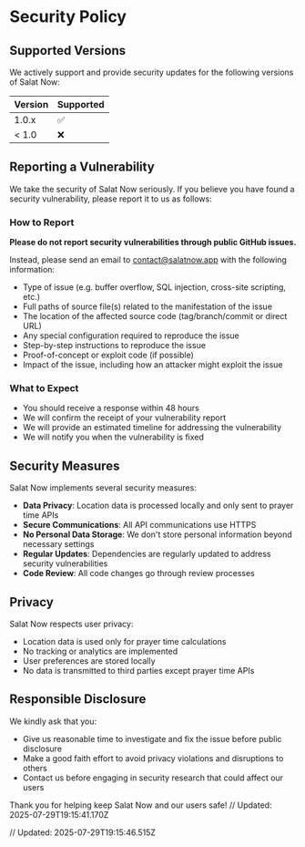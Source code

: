 # Security Policy

## Supported Versions

We actively support and provide security updates for the following versions of Salat Now:

| Version | Supported          |
| ------- | ------------------ |
| 1.0.x   | :white_check_mark: |
| < 1.0   | :x:                |

## Reporting a Vulnerability

We take the security of Salat Now seriously. If you believe you have found a security vulnerability, please report it to us as follows:

### How to Report

**Please do not report security vulnerabilities through public GitHub issues.**

Instead, please send an email to [contact@salatnow.app](mailto:contact@salatnow.app) with the following information:

- Type of issue (e.g. buffer overflow, SQL injection, cross-site scripting, etc.)
- Full paths of source file(s) related to the manifestation of the issue
- The location of the affected source code (tag/branch/commit or direct URL)
- Any special configuration required to reproduce the issue
- Step-by-step instructions to reproduce the issue
- Proof-of-concept or exploit code (if possible)
- Impact of the issue, including how an attacker might exploit the issue

### What to Expect

- You should receive a response within 48 hours
- We will confirm the receipt of your vulnerability report
- We will provide an estimated timeline for addressing the vulnerability
- We will notify you when the vulnerability is fixed

## Security Measures

Salat Now implements several security measures:

- **Data Privacy**: Location data is processed locally and only sent to prayer time APIs
- **Secure Communications**: All API communications use HTTPS
- **No Personal Data Storage**: We don't store personal information beyond necessary settings
- **Regular Updates**: Dependencies are regularly updated to address security vulnerabilities
- **Code Review**: All code changes go through review processes

## Privacy

Salat Now respects user privacy:

- Location data is used only for prayer time calculations
- No tracking or analytics are implemented
- User preferences are stored locally
- No data is transmitted to third parties except prayer time APIs

## Responsible Disclosure

We kindly ask that you:

- Give us reasonable time to investigate and fix the issue before public disclosure
- Make a good faith effort to avoid privacy violations and disruptions to others
- Contact us before engaging in security research that could affect our users

Thank you for helping keep Salat Now and our users safe! 
// Updated: 2025-07-29T19:15:41.170Z

// Updated: 2025-07-29T19:15:46.515Z
